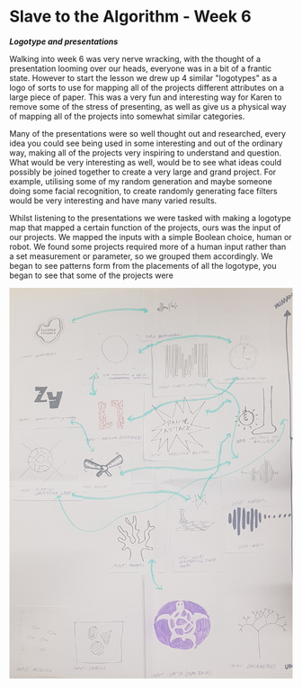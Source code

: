 # Slave to the Algorithm - Week 6

__*Logotype and presentations*__

Walking into week 6 was very nerve wracking, with the thought of a presentation looming over our heads, everyone was in a bit of a frantic state. However to start the lesson we drew up 4 similar "logotypes" as a logo of sorts to use for mapping all of the projects different attributes on a large piece of paper. This was a very fun and interesting way for Karen to remove some of the stress of presenting, as well as give us a physical way of mapping all of the projects into somewhat similar categories.

Many of the presentations were so well thought out and researched, every idea you could see being used in some interesting and out of the ordinary way, making all of the projects very inspiring to understand and question. What would be very interesting as well, would be to see what ideas could possibly be joined together to create a very large and grand project. For example, utilising some of my random generation and maybe someone doing some facial recognition, to create randomly generating face filters would be very interesting and have many varied results.

Whilst listening to the presentations we were tasked with making a logotype map that mapped a certain function of the projects, ours was the input of our projects. We mapped the inputs with a simple Boolean choice, human or robot. We found some projects required more of a human input rather than a set measurement or parameter, so we grouped them accordingly. We began to see patterns form from the placements of all the logotype, you began to see that some of the projects were 

![Image of Logotype Map](https://github.com/Dropboy/Slave-to-the-Algorithm/blob/Journal/Images%20and%20Resources/Week%206/Logotype%20map%20crop.jpg)
